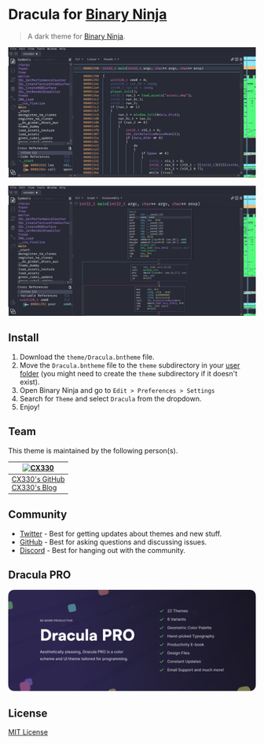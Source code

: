 # Dracula for [Binary Ninja](https://binary.ninja/)

> A dark theme for [Binary Ninja](https://binary.ninja/).

![Screenshot1](./screenshot1.png)

![Screenshot2](./screenshot2.png)

## Install

1. Download the `theme/Dracula.bntheme` file.
2. Move the `Dracula.bntheme` file to the `theme` subdirectory in your [user folder](https://docs.binary.ninja/guide/index.html#user-folder) (you might need to create the `theme` subdirectory if it doesn't exist).
3. Open Binary Ninja and go to `Edit > Preferences > Settings`
4. Search for `Theme` and select `Dracula` from the dropdown.
5. Enjoy!

## Team

This theme is maintained by the following person(s).

| [![CX330](https://github.com/CX330Blake.png?size=100)](https://github.com/CX330Blake)      |
| ------------------------------------------------------------------------------------------ |
| [CX330's GitHub](https://github.com/CX330Blake)<br />[CX330's Blog](https://blog.cx330.tw) |

## Community

-   [Twitter](https://twitter.com/draculatheme) - Best for getting updates about themes and new stuff.
-   [GitHub](https://github.com/dracula/dracula-theme/discussions) - Best for asking questions and discussing issues.
-   [Discord](https://draculatheme.com/discord-invite) - Best for hanging out with the community.

## Dracula PRO

[![Dracula PRO](./.github/dracula-pro.png)](https://draculatheme.com/pro)

## License

[MIT License](./LICENSE)
